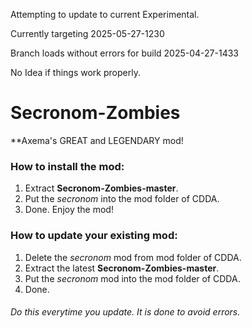 Attempting to update to current Experimental.

Currently targeting 2025-05-27-1230

Branch loads without errors for build 2025-04-27-1433

No Idea if things work properly.

# Secronom-Zombies
**Axema's GREAT and LEGENDARY mod!

### How to install the mod:
1. Extract **Secronom-Zombies-master**.
2. Put the _secronom_ into the mod folder of CDDA.
3. Done. Enjoy the mod!

### How to update your existing mod:
1. Delete the _secronom_ mod from mod folder of CDDA.
2. Extract the latest **Secronom-Zombies-master**.
3. Put the _secronom_ mod into the mod folder of CDDA.
4. Done.

###### Do this everytime you update. It is done to avoid errors.
